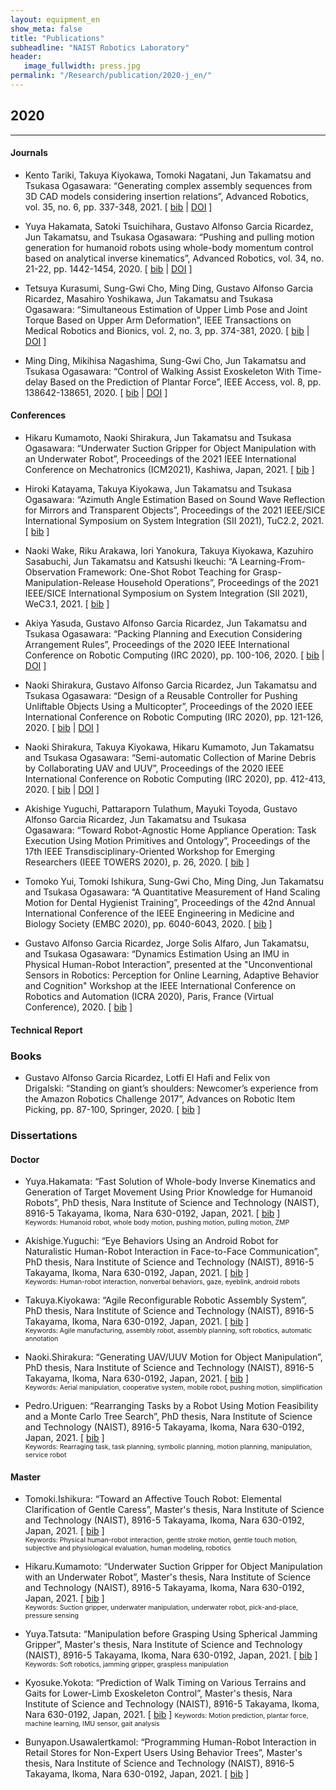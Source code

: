 ```yaml
---
layout: equipment_en
show_meta: false
title: "Publications"
subheadline: "NAIST Robotics Laboratory"
header:
   image_fullwidth: press.jpg
permalink: "/Research/publication/2020-j_en/"
---
```


## 2020
___

#### Journals
- Kento Tariki, Takuya Kiyokawa, Tomoki Nagatani, Jun Takamatsu and Tsukasa Ogasawara:&nbsp;&ldquo;Generating
  complex assembly sequences from 3D CAD models considering insertion
  relations&rdquo;,  Advanced Robotics, vol.&nbsp;35, no.&nbsp;6, pp. 337-348, 2021.
[&nbsp;<a href="{{ site.url }}{{ site.baseurl }}/others/bib2020/tariki_ar2021_bib.html#tariki_ar2021">bib</a>&nbsp;| 
<a href="http://dx.doi.org/10.1080/01691864.2020.1863258">DOI</a>&nbsp;]

- Yuya Hakamata, Satoki Tsuichihara, Gustavo Alfonso Garcia Ricardez, Jun Takamatsu, and
  Tsukasa Ogasawara:&nbsp;&ldquo;Pushing and pulling motion generation for humanoid robots
  using whole-body momentum control based on analytical inverse kinematics&rdquo;,
  Advanced Robotics, vol.&nbsp;34, no. 21-22, pp. 1442-1454, 2020.
[&nbsp;<a href="{{ site.url }}{{ site.baseurl }}/others/bib2020/hakamata_ar2020_bib.html#hakamata_ar2020">bib</a>&nbsp;|
<a href="http://dx.doi.org/10.1080/01691864.2020.1817778">DOI</a>&nbsp;]

- Tetsuya Kurasumi, Sung-Gwi Cho, Ming Ding, Gustavo Alfonso Garcia Ricardez, Masahiro Yoshikawa,
  Jun Takamatsu and Tsukasa Ogasawara:&nbsp;&ldquo;Simultaneous Estimation of Upper Limb Pose
  and Joint Torque Based on Upper Arm Deformation&rdquo;,  IEEE Transactions on
  Medical Robotics and Bionics, vol.&nbsp;2, no.&nbsp;3, pp. 374-381, 2020.
[&nbsp;<a href="{{ site.url }}{{ site.baseurl }}/others/bib2020/kurasumi_tmrb2020_bib.html#kurasumi_tmrb2020">bib</a>&nbsp;|
<a href="http://dx.doi.org/10.1109/TMRB.2020.3009861">DOI</a>&nbsp;]

- Ming Ding, Mikihisa Nagashima, Sung-Gwi Cho, Jun Takamatsu and Tsukasa Ogasawara:&nbsp;&ldquo;Control of
  Walking Assist Exoskeleton With Time-delay Based on the Prediction of Plantar
  Force&rdquo;,  IEEE Access, vol.&nbsp;8, pp. 138642-138651, 2020.
[&nbsp;<a href="{{ site.url }}{{ site.baseurl }}/others/bib2020/ding_access2020_bib.html#ding_access2020">bib</a>&nbsp;|
<a href="http://dx.doi.org/10.1109/ACCESS.2020.3010644">DOI</a>&nbsp;]


#### Conferences
- Hikaru Kumamoto, Naoki Shirakura, Jun Takamatsu and Tsukasa Ogasawara:&nbsp;&ldquo;Underwater Suction
  Gripper for Object Manipulation with an Underwater Robot&rdquo;,   Proceedings of
  the 2021 IEEE International Conference on Mechatronics (ICM2021), Kashiwa,
  Japan, 2021.
[&nbsp;<a href="{{ site.url }}{{ site.baseurl }}/others/bib2020/hikaru-k_icm2021_bib.html#hikaru-k_icm2021">bib</a>&nbsp;]

- Hiroki Katayama, Takuya Kiyokawa, Jun Takamatsu and Tsukasa Ogasawara:&nbsp;&ldquo;Azimuth Angle Estimation
  Based on Sound Wave Reflection for Mirrors and Transparent Objects&rdquo;,
  Proceedings of the 2021 IEEE/SICE International Symposium on System
  Integration (SII 2021), TuC2.2, 2021.
[&nbsp;<a href="{{ site.url }}{{ site.baseurl }}/others/bib2020/katayama_SII2021_bib.html#katayama_SII2021">bib</a>&nbsp;]

- Naoki Wake, Riku Arakawa, Iori Yanokura, Takuya Kiyokawa, Kazuhiro Sasabuchi, Jun Takamatsu and
  Katsushi Ikeuchi:&nbsp;&ldquo;A Learning-From-Observation Framework: One-Shot Robot Teaching
  for Grasp-Manipulation-Release Household Operations&rdquo;,   Proceedings of the
  2021 IEEE/SICE International Symposium on System Integration (SII 2021),
  WeC3.1, 2021.
[&nbsp;<a href="{{ site.url }}{{ site.baseurl }}/others/bib2020/wake_SII2021_bib.html#wake_SII2021">bib</a>&nbsp;]

- Akiya Yasuda, Gustavo Alfonso Garcia Ricardez, Jun Takamatsu and Tsukasa Ogasawara:&nbsp;&ldquo;Packing Planning and
  Execution Considering Arrangement Rules&rdquo;,   Proceedings of the 2020 IEEE
  International Conference on Robotic Computing (IRC 2020), pp. 100-106,
  2020.
[&nbsp;<a href="{{ site.url }}{{ site.baseurl }}/others/bib2020/Yasuda_IRC2020_bib.html#Yasuda_IRC2020">bib</a>&nbsp;|
<a href="http://dx.doi.org/10.1109/IRC.2020.00023">DOI</a>&nbsp;]

- Naoki Shirakura, Gustavo Alfonso Garcia Ricardez, Jun Takamatsu and Tsukasa Ogasawara:&nbsp;&ldquo;Design of a
  Reusable Controller for Pushing Unliftable Objects Using a Multicopter&rdquo;,
  Proceedings of the 2020 IEEE International Conference on Robotic Computing
  (IRC 2020), pp. 121-126, 2020.
[&nbsp;<a href="{{ site.url }}{{ site.baseurl }}/others/bib2020/shirakura_UAV_IRC2020_bib.html#shirakura_UAV_IRC2020">bib</a>&nbsp;|
<a href="http://dx.doi.org/10.1109/IRC.2020.00026">DOI</a>&nbsp;]

- Naoki Shirakura, Takuya Kiyokawa, Hikaru Kumamoto, Jun Takamatsu and
  Tsukasa Ogasawara:&nbsp;&ldquo;Semi-automatic Collection of Marine Debris by Collaborating
  UAV and UUV&rdquo;,   Proceedings of the 2020 IEEE International Conference on
  Robotic Computing (IRC 2020), pp. 412-413, 2020.
[&nbsp;<a href="{{ site.url }}{{ site.baseurl }}/others/bib2020/shirakura_UUV_IRC2020_bib.html#shirakura_UUV_IRC2020">bib</a>&nbsp;|
<a href="http://dx.doi.org/10.1109/IRC.2020.00072">DOI</a>&nbsp;]

- Akishige Yuguchi, Pattaraporn Tulathum, Mayuki Toyoda, Gustavo Alfonso Garcia Ricardez, Jun Takamatsu and
  Tsukasa Ogasawara:&nbsp;&ldquo;Toward Robot-Agnostic Home Appliance Operation: Task Execution
  Using Motion Primitives and Ontology&rdquo;,   Proceedings of the 17th IEEE
  Transdisciplinary-Oriented Workshop for Emerging Researchers (IEEE TOWERS
  2020), p.&nbsp;26, 2020.
[&nbsp;<a href="{{ site.url }}{{ site.baseurl }}/others/bib2020/yuguchi_towers2020_bib.html#yuguchi_towers2020">bib</a>&nbsp;]

- Tomoko Yui, Tomoki Ishikura, Sung-Gwi Cho, Ming Ding, Jun Takamatsu and Tsukasa Ogasawara:&nbsp;&ldquo;A
  Quantitative Measurement of Hand Scaling Motion for Dental Hygienist
  Training&rdquo;,   Proceedings of the 42nd Annual International Conference of the
  IEEE Engineering in Medicine and Biology Society (EMBC 2020), pp.
  6040-6043, 2020.
[&nbsp;<a href="{{ site.url }}{{ site.baseurl }}/others/bib2020/yui_embs2020_bib.html#yui2020quantitative">bib</a>&nbsp;]

- Gustavo Alfonso Garcia Ricardez, Jorge Solis Alfaro, Jun Takamatsu, and
  Tsukasa Ogasawara:&nbsp;&ldquo;Dynamics Estimation Using an IMU in Physical Human-Robot
  Interaction&rdquo;,   presented at the "Unconventional Sensors in Robotics:
  Perception for Online Learning, Adaptive Behavior and Cognition" Workshop at
  the IEEE International Conference on Robotics and Automation (ICRA 2020),
  Paris, France (Virtual Conference), 2020.
[&nbsp;<a href="{{ site.url }}{{ site.baseurl }}/others/bib2020/Garcia2020-ICRAWorkshop_bib.html#Garcia2020-ICRAWorkshop">bib</a>&nbsp;]


#### Technical Report
### Books
- Gustavo Alfonso Garcia Ricardez, Lotfi El Hafi and Felix von Drigalski:&nbsp;&ldquo;Standing on
  giant’s shoulders: Newcomer’s experience from the Amazon Robotics
  Challenge 2017&rdquo;,   Advances on Robotic Item Picking, pp. 87-100,
  Springer, 2020.
[&nbsp;<a href="{{ site.url }}{{ site.baseurl }}/others/bib2020/Garcia2020bookARC_bib.html#Garcia2020bookARC">bib</a>&nbsp;]

### Dissertations
#### Doctor
- Yuya.Hakamata: “Fast Solution of Whole-body Inverse Kinematics and Generation of Target Movement Using Prior Knowledge for Humanoid Robots”, PhD thesis, Nara Institute of Science and Technology (NAIST), 8916-5 Takayama, Ikoma, Nara 630-0192, Japan, 2021.
[&nbsp;<a href="{{ site.url }}{{ site.baseurl }}/others/bib2020/yuya-ha_phd2020_bib.html#yuya-ha_phd2020">bib</a>&nbsp;]  
<span style="font-size: 75%;"> Keywords: Humanoid robot, whole body motion, pushing motion, pulling motion, ZMP</span>  

- Akishige.Yuguchi: “Eye Behaviors Using an Android Robot for Naturalistic Human-Robot Interaction in Face-to-Face Communication”, PhD thesis, Nara Institute of Science and Technology (NAIST), 8916-5 Takayama, Ikoma, Nara 630-0192, Japan, 2021.
[&nbsp;<a href="{{ site.url }}{{ site.baseurl }}/others/bib2020/akishige-yu_phd2020_bib.html#akishige-yu_phd2020">bib</a>&nbsp;]  
<span style="font-size: 75%;"> Keywords: Human-robot interaction, nonverbal behaviors, gaze, eyeblink, android robots</span>  

- Takuya.Kiyokawa: “Agile Reconfigurable Robotic Assembly System”, PhD thesis, Nara Institute of Science and Technology (NAIST), 8916-5 Takayama, Ikoma, Nara 630-0192, Japan, 2021.
[&nbsp;<a href="{{ site.url }}{{ site.baseurl }}/others/bib2020/takuya-ki_phd2020_bib.html#takuya-ki_phd2020">bib</a>&nbsp;]  
<span style="font-size: 75%;"> Keywords: Agile manufacturing, assembly robot, assembly planning, soft robotics, automatic annotation</span>  

- Naoki.Shirakura: “Generating UAV/UUV Motion for Object Manipulation”, PhD thesis, Nara Institute of Science and Technology (NAIST), 8916-5 Takayama, Ikoma, Nara 630-0192, Japan, 2021.
[&nbsp;<a href="{{ site.url }}{{ site.baseurl }}/others/bib2020/naoki-sh_phd2020_bib.html#naoki-sh_phd2020">bib</a>&nbsp;]  
<span style="font-size: 75%;"> Keywords: Aerial manipulation, cooperative system, mobile robot, pushing motion, simplification</span>  

- Pedro.Uriguen: “Rearranging Tasks by a Robot Using Motion Feasibility and a Monte Carlo Tree Search”, PhD thesis, Nara Institute of Science and Technology (NAIST), 8916-5 Takayama, Ikoma, Nara 630-0192, Japan, 2021.
[&nbsp;<a href="{{ site.url }}{{ site.baseurl }}/others/bib2020/pedro-ur_phd2020_bib.html#pedro-ur_phd2020">bib</a>&nbsp;]  
<span style="font-size: 75%;"> Keywords: Rearraging task, task planning, symbolic planning, motion planning, manipulation, service robot</span>  

#### Master
- Tomoki.Ishikura: “Toward an Affective Touch Robot: Elemental Clarification of Gentle Caress”, Master's thesis, Nara Institute of Science and Technology (NAIST), 8916-5 Takayama, Ikoma, Nara 630-0192, Japan, 2021.
[&nbsp;<a href="{{ site.url }}{{ site.baseurl }}/others/bib2020/tomoki-i_master2020_bib.html#tomoki-i_master2020">bib</a>&nbsp;]  
<span style="font-size: 75%;"> Keywords: Physical human-robot interaction, gentle stroke motion, gentle touch motion, subjective and physiological evaluation, human modeling, robotics</span>  

- Hikaru.Kumamoto: “Underwater Suction Gripper for Object Manipulation with an Underwater Robot”, Master's thesis, Nara Institute of Science and Technology (NAIST), 8916-5 Takayama, Ikoma, Nara 630-0192, Japan, 2021.
[&nbsp;<a href="{{ site.url }}{{ site.baseurl }}/others/bib2020/hikaru-ku_master2020_bib.html#hikaru-ku_master2020">bib</a>&nbsp;]  
<span style="font-size: 75%;"> Keywords: Suction gripper, underwater manipulation, underwater robot, pick-and-place, pressure sensing</span>  

- Yuya.Tatsuta: “Manipulation before Grasping Using Spherical Jamming Gripper”, Master's thesis, Nara Institute of Science and Technology (NAIST), 8916-5 Takayama, Ikoma, Nara 630-0192, Japan, 2021.
[&nbsp;<a href="{{ site.url }}{{ site.baseurl }}/others/bib2020/yuya-ta_master2020_bib.html#yuya-ta_master2020">bib</a>&nbsp;]  
<span style="font-size: 75%;"> Keywords: Soft robotics, jamming gripper, graspless manipulation</span>  

- Kyosuke.Yokota: “Prediction of Walk Timing on Various Terrains and Gaits for Lower-Limb Exoskeleton Control”, Master's thesis, Nara Institute of Science and Technology (NAIST), 8916-5 Takayama, Ikoma, Nara 630-0192, Japan, 2021.
[&nbsp;<a href="{{ site.url }}{{ site.baseurl }}/others/bib2020/kyosuke-yo_master2020_bib.html#kyosuke-yo_master2020">bib</a>&nbsp;]
<span style="font-size: 75%;"> Keywords: Motion prediction, plantar force, machine learning, IMU sensor, gait analysis</span>  

- Bunyapon.Usawalertkamol: “Programming Human-Robot Interaction in Retail Stores for Non-Expert Users Using Behavior Trees”, Master's thesis, Nara Institute of Science and Technology (NAIST), 8916-5 Takayama, Ikoma, Nara 630-0192, Japan, 2021.
[&nbsp;<a href="{{ site.url }}{{ site.baseurl }}/others/bib2020/bunyapon-u_master2020_bib.html#bunyapon-u_master2020">bib</a>&nbsp;]
